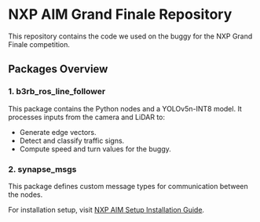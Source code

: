 # NXP AIM Grand Finale Repository

This repository contains the code we used on the buggy for the NXP Grand Finale competition.

## Packages Overview

### 1. **b3rb_ros_line_follower**
This package contains the Python nodes and a YOLOv5n-INT8 model. It processes inputs from the camera and LiDAR to:
- Generate edge vectors.
- Detect and classify traffic signs.
- Compute speed and turn values for the buggy.

### 2. **synapse_msgs**
This package defines custom message types for communication between the nodes.

For installation setup, visit [NXP AIM Setup Installation Guide](https://nxp.gitbook.io/nxp-aim/installation-of-nxp-aim-setup).
